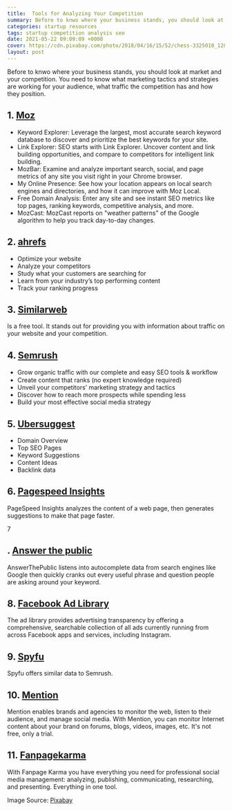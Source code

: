 ```yaml
---
title:  Tools for Analyzing Your Competition
summary: Before to knwo where your business stands, you should look at market and your competition. You need to know what marketing tactics and strategies are working for your audience, what traffic the competition has and how they position.
categories: startup resources
tags: startup competition analysis seo
date: 2021-05-22 09:09:09 +0000
cover: https://cdn.pixabay.com/photo/2018/04/16/15/52/chess-3325010_1280.jpg
layout: post
---
```


Before to knwo where your business stands, you should look at market and your competition. You need to know what marketing tactics and strategies are working for your audience, what traffic the competition has and how they position.

<h2>1. <a href="https://moz.com/free-seo-tools" target="_blank">Moz</a></h2>

- Keyword Explorer: Leverage the largest, most accurate search keyword database to discover and prioritize the best keywords for your site.
- Link Explorer: SEO starts with Link Explorer. Uncover content and link building opportunities, and compare to competitors for intelligent link building.
- MozBar: Examine and analyze important search, social, and page metrics of any site you visit right in your Chrome browser.
- My Online Presence: See how your location appears on local search engines and directories, and how it can improve with Moz Local.
- Free Domain Analysis: Enter any site and see instant SEO metrics like top pages, ranking keywords, competitive analysis, and more.
- MozCast: MozCast reports on "weather patterns" of the Google algorithm to help you track day-to-day changes. 

<h2>2. <a href="https://ahrefs.com/" target="_blank">ahrefs</a></h2>

- Optimize your website
- Analyze your competitors
- Study what your customers are searching for
- Learn from your industry’s top performing content
- Track your ranking progress

<h2>3. <a href="https://www.similarweb.com/" target="_blank">Similarweb</a></h2>
Is a free tool. It stands out for providing you with information about traffic on your website and your competition.

<h2>4. <a href="https://semrush.com/" target="_blank">Semrush</a></h2>

- Grow organic traﬃc with our complete and easy SEO tools & workﬂow
- Create content that ranks (no expert knowledge required)
- Unveil your competitors’ marketing strategy and tactics
- Discover how to reach more prospects while spending less
- Build your most effective social media strategy
        
<h2>5. <a href="https://neilpatel.com/ubersuggest/" target="_blank">Ubersuggest</a></h2>

- Domain Overview
- Top SEO Pages
- Keyword Suggestions
- Content Ideas
- Backlink data

<h2>6. <a href="https://developers.google.com/speed/pagespeed/insights/" target="_blank">Pagespeed Insights</a></h2>

PageSpeed Insights analyzes the content of a web page, then generates suggestions to make that page faster.

7<h2>. <a href="https://answerthepublic.com/" target="_blank">Answer the public</a></h2>

AnswerThePublic listens into autocomplete data from search engines like Google then quickly cranks out every useful phrase and question people are asking around your keyword.

<h2>8. <a href="https://www.facebook.com/ads/library" target="_blank">Facebook Ad Library</a></h2>

The ad library provides advertising transparency by offering a comprehensive, searchable collection of all ads currently running from across Facebook apps and services, including Instagram.

<h2>9. <a href="https://www.spyfu.com/" target="_blank">Spyfu</a></h2>

Spyfu offers similar data to Semrush.

<h2>10. <a href="https://mention.com/" target="_blank">Mention</a></h2>

Mention enables brands and agencies to monitor the web, listen to their audience, and manage social media. With Mention, you can monitor Internet content about your brand on forums, blogs, videos, images, etc. It's not free, only a trial.

<h2>11. <a href="https://www.fanpagekarma.com/start" target="_blank">Fanpagekarma</a></h2>

 With Fanpage Karma you have everything you need for professional social media management: analyzing, publishing, communicating, researching, and presenting. Everything in one tool. 

Image Source: <a href="https://pixabay.com/photos/chess-pawn-gameplan-queen-game-3325010/" target="_blank">Pixabay</a>